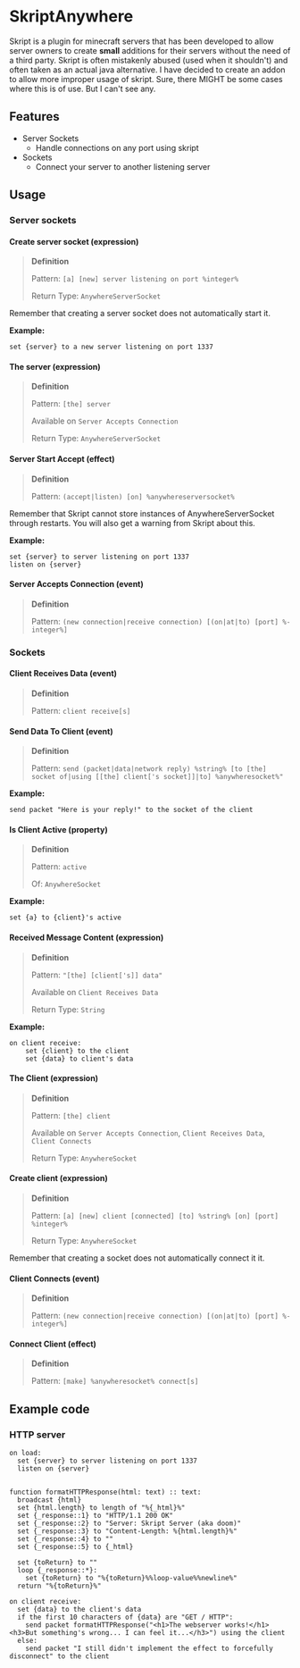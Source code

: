 # SkriptAnywhere

Skript is a plugin for minecraft servers that has been developed to allow server owners to create **small** additions for their servers without the need of a third party.
Skript is often mistakenly abused (used when it shouldn't) and often taken as an actual java alternative.
I have decided to create an addon to allow more improper usage of skript.
Sure, there MIGHT be some cases where this is of use. But I can't see any.

## Features

- Server Sockets
    - Handle connections on any port using skript
- Sockets
    - Connect your server to another listening server

## Usage

### Server sockets
#### Create server socket (expression)

> **Definition**
> 
> Pattern: `[a] [new] server listening on port %integer%`
> 
> Return Type: `AnywhereServerSocket`

Remember that creating a server socket does not automatically start it.

**Example:**
```
set {server} to a new server listening on port 1337
```

#### The server (expression)

> **Definition**
>
> Pattern: `[the] server`
>
> Available on `Server Accepts Connection`
> 
> Return Type: `AnywhereServerSocket`

#### Server Start Accept (effect)
> **Definition**
>
> Pattern: `(accept|listen) [on] %anywhereserversocket%`

Remember that Skript cannot store instances of AnywhereServerSocket through restarts. You will also get a warning from Skript about this.

**Example:**
```
set {server} to server listening on port 1337
listen on {server}
```

#### Server Accepts Connection (event)

> **Definition**
>
> Pattern: `(new connection|receive connection) [(on|at|to) [port] %-integer%]`

### Sockets

#### Client Receives Data (event)

> **Definition**
>
> Pattern: `client receive[s]`

#### Send Data To Client (event)

> **Definition**
>
> Pattern: `send (packet|data|network reply) %string% [to [the] socket of|using [[the] client['s socket]]|to] %anywheresocket%"`

**Example:**

```
send packet "Here is your reply!" to the socket of the client
```

#### Is Client Active (property)

> **Definition**
>
> Pattern: `active`
> 
> Of: `AnywhereSocket`

**Example:**

```
set {a} to {client}'s active
```

#### Received Message Content (expression)

> **Definition**
>
> Pattern: `"[the] [client['s]] data"`
>
> Available on `Client Receives Data`
>
> Return Type: `String`

**Example:**

```
on client receive:
	set {client} to the client
	set {data} to client's data
```

#### The Client (expression)

> **Definition**
>
> Pattern: `[the] client`
>
> Available on `Server Accepts Connection`, `Client Receives Data`, `Client Connects`
>
> Return Type: `AnywhereSocket`

#### Create client (expression)

> **Definition**
>
> Pattern: `[a] [new] client [connected] [to] %string% [on] [port] %integer%`
>
> Return Type: `AnywhereSocket`

Remember that creating a socket does not automatically connect it it.

#### Client Connects (event)

> **Definition**
>
> Pattern: `(new connection|receive connection) [(on|at|to) [port] %-integer%]`

#### Connect Client (effect)
> **Definition**
>
> Pattern: `[make] %anywheresocket% connect[s]`



## Example code

### HTTP server

```
on load:
  set {server} to server listening on port 1337
  listen on {server}


function formatHTTPResponse(html: text) :: text:
  broadcast {html}
  set {html.length} to length of "%{_html}%"
  set {_response::1} to "HTTP/1.1 200 OK"
  set {_response::2} to "Server: Skript Server (aka doom)"
  set {_response::3} to "Content-Length: %{html.length}%"
  set {_response::4} to ""
  set {_response::5} to {_html}

  set {toReturn} to ""
  loop {_response::*}:
    set {toReturn} to "%{toReturn}%%loop-value%%newline%"
  return "%{toReturn}%"

on client receive:
  set {data} to the client's data
  if the first 10 characters of {data} are "GET / HTTP":
    send packet formatHTTPResponse("<h1>The webserver works!</h1><h3>But something's wrong... I can feel it...</h3>") using the client
  else:
    send packet "I still didn't implement the effect to forcefully disconnect" to the client
```